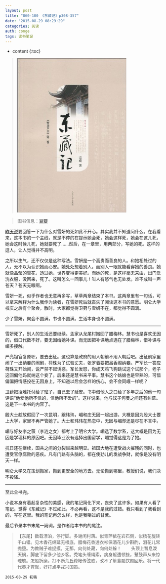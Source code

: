```yaml
---
layout: post
title: "060-100 《东藏记》p308-357"
date: "2015-08-29 08:29:29"
categories: 阅读
auth: conge
tags: 读书笔记
---
```

* content
{:toc}

> ![东藏记](/assets/images/阅读/118382-e8b1e9b72b080a42.jpg)

> 图书信息：[豆瓣](http://book.douban.com/subject/1014374/)


[昨天说](http://www.jianshu.com/p/4cb6fb580df7)要回答一下为什么对雪妍的死如此不开心。其实我并不知道问什么。在我看来，这本书的一个主线，就是不停的在提示她会死，她会这样死，她会在这儿死，她会这时候儿死，她就要死了……然后，在一章里，用两部分，写她的死。这样的逗人，让人觉得并不高明。

之所以生气，还不仅仅是这种写法。雪妍是一个高贵而善良的人。和她相处过的人，无不以为认识她而心安。她处处想着别人，而别人一眼就能看穿她的善良。她就像晶莹的雪花，透过她，世界变得更美好。而她的死，是这样毫无来由，出门洗洗衣服，没回来，死了。这叫怎么一回事儿！叫人有怒气也无处发。难不成叫一声苍天？苍天无眼啊。




雪妍一死，似乎作者也无意再多写，草草两章结束了本书。这两章里有一句话，可以拿来解释为什么我作为读者，在雪妍死后就丧失了阅读这本书的意愿。明仑大学校庆之后有个聚会，散时，大家都觉得卫葑与雪妍不在，都觉得不圆满。

少了雪妍，聚会不圆满，书也不圆满。生活本身也不圆满。

----

雪妍死了，别人的生活还要继续。孟家从龙尾村搬回了腊梅林。慧书也是喜欢无因的，借口代数不好，要无因给她补课。而无因把补课地点选在了腊梅林，借补课与嵋多接触。

严亮祖官复原职，要去出征。这也算是政府的用人朝前不用人朝后吧。出征前家里闹了一出纳妾的闹剧，荷珠为了试验丈夫，张罗着要把吕香阁纳妾。严军长一答应荷珠又开始闹，说严禁不起诱惑。军长发怒，你成天鸡飞狗跳试这个试那个，老子这回偏他妈就纳这个妾了。后来还是慧书来平事。慧书这个姑娘也是早熟的，可惜偏偏把情感投在无因身上，不知道以后会怎样的伤心，会不会同峨一样呢？

卫葑把凌难托付给了玹子，自己去了延安。书中借他人之口给了多年之后的他一句评语“他爱他所不信的，信他所不爱的”。这样说来，他与玹子何曼之间还有纠葛。这是下一本书的内容了。

殷大士趁放假回了一次昆明，跟玮玮，嵋和庄无因一起出游。大概是因为殷大士要上大学，家里不再严管她了。大士和玮玮在热恋中，无因与嵋却还是尽在不言中。

嵋与好友李之薇（李涟之女）都考上了明仑大学。嵋选了数学系，这大概是因为无因是学理科的原因吧。无因毕业没有选择出国留学，嵋觉得这是为了她。

抗日还在继续，国共之间的分裂越来越明显。祖国大地在遭受战火摧残的同时，也遭受官僚腐败的恶疾。凡有门路有头脑的，都在使劲儿的发战争财，就像是没有明天一样。

明仑大学又在策划搬家，搬到更安全的地方去。无论搬到哪里，教授们说，我们决不投降。

----

至此全书完。

小说本身有着起复杂性的美感，我的笔记简化下来，丧失了这许多。如果有人看了笔记，觉得《东藏记》不过如此，不必再看，这不是我的过错。我只看到了我看到的，写在这里。我的笔记再怎么样，也是我嚼过的甘蔗。

最后节录本书末尾一阙词，是作者给本书的的尾注。

> 【东尾】数载漂泊，停行脚。多谢闲村落。似青萍依在岩石侧，似杨花旋转千山错。见木香花绵延无根底，腊梅花香透衣衫保酒花儿少斟酌，泪花儿常抛堕。为教贼子难捉摸，无那，向何处藏，向何处躲！
>　　头顶上暂息泼天祸，脚底下留多少他乡客。秃笔头缠绳索，病身躯遭顿挫，鼙鼓声从来惊魂魄。怎般折磨，打不断荒丘绛帐传弦歌，改不了箪食瓢饮颜回乐。将一代代英才育就，好打点平戎兴国策。

```
2015-08-29 初稿
```
